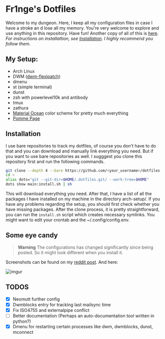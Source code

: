 # Fr1nge's Dotfiles

Welcome to my dungeon. Here, I keep all my configuration files in case I have a stroke an
d lose all my memory. You're very welcome to explore and use anything in this repository.
Have fun! Another copy of all of this is [here](https://git.yigitcolakoglu.com/yigitcolakoglu/dotfiles).
*For instructions on installattion, see [Installation](#Installation). I highly recommend you follow them.*

## My Setup:

* Arch Linux
* DWM ([dwm-flexipatch](https://github.com/bakkeby/dwm-flexipatch))
* dmenu
* st (simple terminal)
* dunst
* zsh with powerlevel10k and antibody
* tmux
* zathura
* [Material Ocean](https://github.com/material-ocean/) color scheme for pretty much everything
* [Pomme Page](https://github.com/kikiklang/pomme-page)

## Installation

I use bare repositories to track my dotfiles, of course you don't have to do that and you can download and manually link everything you need. But if
you want to use bare repositories as well. I sugggest you clone this repository first and run the following commands.

```sh
git clone --depth 4 --bare https://github.com/<your_username>/dotfiles.git  ~/.dotfiles.git
cd ~
alias dots="git --git-dir=$HOME/.dotfiles.git/ --work-tree=$HOME"
dots show main:install.sh | sh
```

This will download everything you need. After that, I have a list of all the packages I have installed on my machine in the directory arch-setup/.
If you have any problems regarding the setup, you should first check whether you have missing packages.
After the clone process, it is pretty straightforward, you can run the `install.sh` script which creates necessary symlinks.
You might want to edit your crontab and the ~/.config/config.env.

## Some eye candy

> **Warning**
> The configurations has changed significantly since being posted. So it might look different when you install it.

Screenshots can be found on my [reddit post](https://www.reddit.com/r/unixporn/comments/mc3a77/dwm_material_ocean_on_dwm/). And here:

![imgur](https://i.imgur.com/0Ac5grW.jpeg)



## TODOS

* [X] Neomutt further config
* [X] Dwmblocks entry for tracking last mailsync time
* [X] Fix ISO4755 and externalpipe conflict
* [ ] Better documentation (Perhaps an auto-documentation tool written in python?)
* [X] Dmenu for restarting certain processes like dwm, dwmblocks, dunst, mconnect
